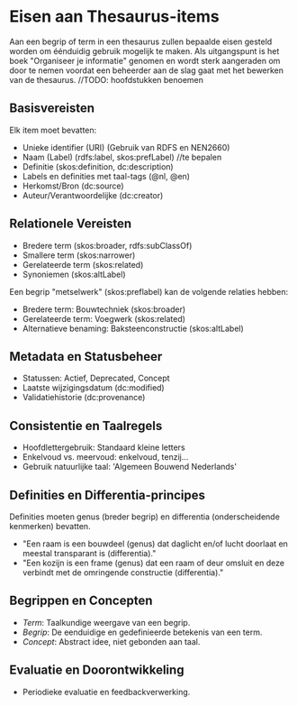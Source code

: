 # Eisen aan Thesaurus-items
Aan een begrip of term in een thesaurus zullen bepaalde eisen gesteld worden om éénduidig gebruik mogelijk te maken.
Als uitgangspunt is het boek "Organiseer je informatie" genomen en wordt sterk aangeraden om door te nemen voordat een beheerder aan de slag gaat met het bewerken van de thesaurus.
//TODO: hoofdstukken benoemen

## Basisvereisten
Elk item moet bevatten:
- Unieke identifier (URI) (Gebruik van RDFS en NEN2660)
- Naam (Label) (rdfs:label, skos:prefLabel) //te bepalen
- Definitie (skos:definition, dc:description)
- Labels en definities met taal-tags (@nl, @en)
- Herkomst/Bron (dc:source)
- Auteur/Verantwoordelijke (dc:creator)

## Relationele Vereisten
- Bredere term (skos:broader, rdfs:subClassOf)
- Smallere term (skos:narrower)
- Gerelateerde term (skos:related)
- Synoniemen (skos:altLabel)
<aside class="note" title="Voorbeeld">
<p>
Een begrip "metselwerk" (skos:preflabel) kan de volgende relaties hebben:</p>
<ul>
<li> Bredere term: Bouwtechniek (skos:broader)</li>
<li> Gerelateerde term: Voegwerk (skos:related)</li>
<li> Alternatieve benaming: Baksteenconstructie (skos:altLabel)</li>
</ul>
</aside>


## Metadata en Statusbeheer
- Statussen: Actief, Deprecated, Concept
- Laatste wijzigingsdatum (dc:modified)
- Validatiehistorie (dc:provenance)
## Consistentie en Taalregels
- Hoofdlettergebruik: Standaard kleine letters
- Enkelvoud vs. meervoud: enkelvoud, tenzij...
- Gebruik natuurlijke taal: 'Algemeen Bouwend Nederlands'
## Definities en Differentia-principes
Definities moeten genus (breder begrip) en differentia (onderscheidende kenmerken) bevatten.
<aside class="note" title="Goede definities:">
<ul>
<li> "Een raam is een bouwdeel (genus) dat daglicht en/of lucht doorlaat en meestal transparant is (differentia)." </li>
<li> "Een kozijn is een frame (genus) dat een raam of deur omsluit en deze verbindt met de omringende constructie (differentia)." </li>
</ul>
</aside>

## Begrippen en Concepten
- <dfn>Term</dfn>: Taalkundige weergave van een begrip.
- <dfn>Begrip</dfn>: De eenduidige en gedefinieerde betekenis van een term.
- <dfn>Concept</dfn>: Abstract idee, niet gebonden aan taal.
## Evaluatie en Doorontwikkeling
- Periodieke evaluatie en feedbackverwerking.


